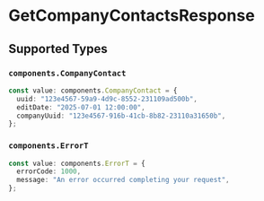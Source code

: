 # GetCompanyContactsResponse


## Supported Types

### `components.CompanyContact`

```typescript
const value: components.CompanyContact = {
  uuid: "123e4567-59a9-4d9c-8552-231109ad500b",
  editDate: "2025-07-01 12:00:00",
  companyUuid: "123e4567-916b-41cb-8b82-23110a31650b",
};
```

### `components.ErrorT`

```typescript
const value: components.ErrorT = {
  errorCode: 1000,
  message: "An error occurred completing your request",
};
```

